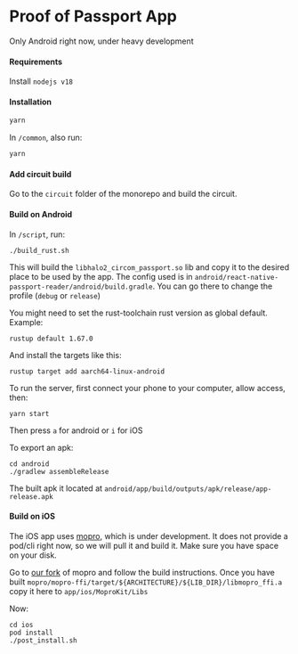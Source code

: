 # Proof of Passport App

Only Android right now, under heavy development

#### Requirements

Install `nodejs v18`

#### Installation

```bash
yarn
```

In `/common`, also run:
```bash
yarn
```

#### Add circuit build

Go to the `circuit` folder of the monorepo and build the circuit.

#### Build on Android

In `/script`, run:
```
./build_rust.sh
```
This will build the `libhalo2_circom_passport.so` lib and copy it to the desired place to be used by the app.
The config used is in `android/react-native-passport-reader/android/build.gradle`.
You can go there to change the profile (`debug` or `release`)

You might need to set the rust-toolchain rust version as global default. Example:
```
rustup default 1.67.0
```
And install the targets like this:
```
rustup target add aarch64-linux-android
```

To run the server, first connect your phone to your computer, allow access, then:
```
yarn start
```
Then press `a` for android or `i` for iOS

To export an apk:
```
cd android
./gradlew assembleRelease
```
The built apk it located at `android/app/build/outputs/apk/release/app-release.apk`

#### Build on iOS

The iOS app uses [mopro](https://github.com/oskarth/mopro), which is under development.
It does not provide a pod/cli right now, so we will pull it and build it. Make sure you have space on your disk.

Go to [our fork](https://github.com/0xturboblitz/mopro) of mopro and follow the build instructions.
Once you have built `mopro/mopro-ffi/target/${ARCHITECTURE}/${LIB_DIR}/libmopro_ffi.a` copy it here to `app/ios/MoproKit/Libs`

Now:
```
cd ios
pod install
./post_install.sh
```




